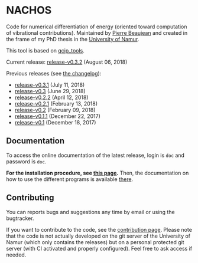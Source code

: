 # NACHOS

Code for numerical differentiation of energy (oriented toward computation of vibrational contributions).
Maintained by [Pierre Beaujean](pierre.beaujean@unamur.be) and created in the frame of my PhD thesis in the [University of Namur](https://www.unamur.be).

This tool is based on [qcip_tools](https://gitlab.unamur.be/chimie/lct/qcip_tools).

<!-- STABLE: -->
Current release: [release-v0.3.2](https://gitlab.unamur.be/chimie/lct/nachos/tree/release-v0.3.2) (August 06, 2018)

Previous releases (see [the changelog](./CHANGELOG.md)):
<!-- PREVIOUS: -->
+  [release-v0.3.1](https://gitlab.unamur.be/chimie/lct/nachos/tree/release-v0.3.1) (July 11, 2018)
+  [release-v0.3](https://gitlab.unamur.be/chimie/lct/nachos/tree/release-v0.3) (June 29, 2018)
+  [release-v0.2.2](https://gitlab.unamur.be/chimie/lct/nachos/tree/release-v0.2.2) (April 12, 2018)
+  [release-v0.2.1](https://gitlab.unamur.be/chimie/lct/nachos/tree/release-v0.2.1) (February 13, 2018)
+  [release-v0.2](https://gitlab.unamur.be/chimie/lct/nachos/tree/release-v0.2) (February 09, 2018)
+  [release-v0.1.1](https://gitlab.unamur.be/pierre.beaujean/nachos/tree/release-v0.1.1) (December 22, 2017)
+  [release-v0.1](https://gitlab.unamur.be/chimie/lct/nachos/tree/release-v0.1) (December 18, 2017)


## Documentation

To access the online documentation of the latest release, login is `doc` and password is `doc`.

**For the installation procedure, see [this page](http://perso.unamur.be/~pbeaujea/nachos/html/install.html).**
Then, the documentation on how to use the different programs is available [there](http://perso.unamur.be/~pbeaujea/nachos/html/use.html).


## Contributing

You can reports bugs and suggestions any time by email or using the bugtracker.

If you want to contribute to the code, see the [contribution page](./documentation/source/contributing.rst). 
Please note that the code is not actually developed on the git server of the University of Namur (which only contains the releases) but on a personal protected git server (with CI activated and properly configured). 
Feel free to ask access if needed.
